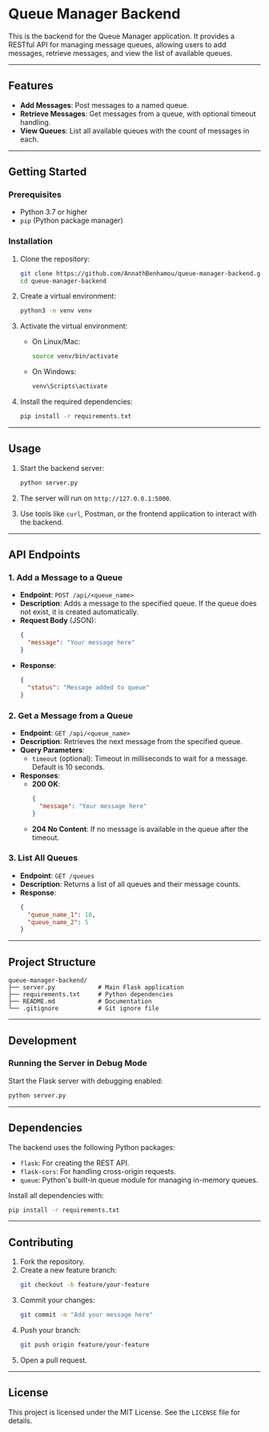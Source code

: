 # Queue Manager Backend

This is the backend for the Queue Manager application. It provides a RESTful API for managing message queues, allowing users to add messages, retrieve messages, and view the list of available queues.

---

## Features

- **Add Messages**: Post messages to a named queue.
- **Retrieve Messages**: Get messages from a queue, with optional timeout handling.
- **View Queues**: List all available queues with the count of messages in each.

---

## Getting Started

### Prerequisites

- Python 3.7 or higher
- `pip` (Python package manager)

### Installation

1. Clone the repository:
   ```bash
   git clone https://github.com/AnnathBenhamou/queue-manager-backend.git
   cd queue-manager-backend
   ```

2. Create a virtual environment:
   ```bash
   python3 -m venv venv
   ```

3. Activate the virtual environment:

   - On Linux/Mac:
     ```bash
     source venv/bin/activate
     ```

   - On Windows:
     ```bash
     venv\Scripts\activate
     ```

4. Install the required dependencies:
   ```bash
   pip install -r requirements.txt
   ```

---

## Usage

1. Start the backend server:
   ```bash
   python server.py
   ```

2. The server will run on `http://127.0.0.1:5000`.

3. Use tools like `curl`, Postman, or the frontend application to interact with the backend.

---

## API Endpoints

### 1. Add a Message to a Queue
- **Endpoint**: `POST /api/<queue_name>`
- **Description**: Adds a message to the specified queue. If the queue does not exist, it is created automatically.
- **Request Body** (JSON):
  ```json
  {
    "message": "Your message here"
  }
  ```
- **Response**:
  ```json
  {
    "status": "Message added to queue"
  }
  ```

### 2. Get a Message from a Queue
- **Endpoint**: `GET /api/<queue_name>`
- **Description**: Retrieves the next message from the specified queue.
- **Query Parameters**:
  - `timeout` (optional): Timeout in milliseconds to wait for a message. Default is 10 seconds.
- **Responses**:
  - **200 OK**:
    ```json
    {
      "message": "Your message here"
    }
    ```
  - **204 No Content**: If no message is available in the queue after the timeout.

### 3. List All Queues
- **Endpoint**: `GET /queues`
- **Description**: Returns a list of all queues and their message counts.
- **Response**:
  ```json
  {
    "queue_name_1": 10,
    "queue_name_2": 5
  }
  ```

---

## Project Structure

```
queue-manager-backend/
├── server.py            # Main Flask application
├── requirements.txt     # Python dependencies
├── README.md            # Documentation
└── .gitignore           # Git ignore file
```

---

## Development

### Running the Server in Debug Mode
Start the Flask server with debugging enabled:
```bash
python server.py
```

---

## Dependencies

The backend uses the following Python packages:
- `flask`: For creating the REST API.
- `flask-cors`: For handling cross-origin requests.
- `queue`: Python's built-in queue module for managing in-memory queues.

Install all dependencies with:
```bash
pip install -r requirements.txt
```

---

## Contributing

1. Fork the repository.
2. Create a new feature branch:
   ```bash
   git checkout -b feature/your-feature
   ```
3. Commit your changes:
   ```bash
   git commit -m "Add your message here"
   ```
4. Push your branch:
   ```bash
   git push origin feature/your-feature
   ```
5. Open a pull request.

---

## License

This project is licensed under the MIT License. See the `LICENSE` file for details.

